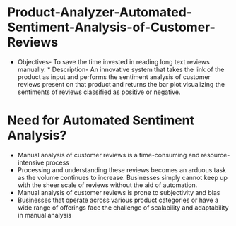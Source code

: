 # Product-Analyzer-Automated-Sentiment-Analysis-of-Customer-Reviews
* Objectives- To save the time invested in reading long text reviews manually. * Description- An innovative system that takes the link of the product as input and performs the sentiment analysis of customer reviews present on that product and returns the bar plot visualizing the sentiments of reviews classified as positive or negative. 

# Need for Automated Sentiment Analysis?
* Manual analysis of customer reviews is a time-consuming and resource-intensive process
* Processing and understanding these reviews becomes an arduous task as the volume continues to increase. Businesses simply cannot keep up with the sheer scale of reviews without the aid of automation.
* Manual analysis of customer reviews is prone to subjectivity and bias
* Businesses that operate across various product categories or have a wide range of offerings face the challenge of scalability and adaptability in manual analysis
